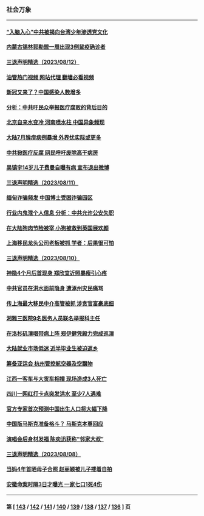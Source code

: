 ### 社会万象
---
#### [“入脑入心”中共被揭向台湾少年渗透党文化](../../pages/ncid282/n14053243.md?08140445) 
#### [内蒙古锡林郭勒盟一周出现3例鼠疫确诊者](../../pages/ncid282/n14053169.md?08140445) 
#### [三退声明精选（2023/08/12）](../../pages/ncid282/n14053031.md?08140445) 
#### [油管热门视频 网站代理 翻墙必看视频](http://138.2.39.72:81/youtube.html?epic-marker?08140445)
#### [新冠又来了？中国感染人数增多](../../pages/ncid282/n14052852.md?08140445) 
#### [分析：中共吁民众举报医疗腐败的背后目的](../../pages/ncid282/n14052809.md?08140445) 
#### [北京自来水变冷 河南喷水柱 中国异象频现](../../pages/ncid282/n14052714.md?08140445) 
#### [大陆7月猴痘病例暴增 外界忧实际或更多](../../pages/ncid282/n14052662.md?08140445) 
#### [中共掀医疗反腐 网民呼吁废除高干病房](../../pages/ncid282/n14052652.md?08140445) 
#### [吴镇宇14岁儿子费曼自曝有病 宣布退出微博](../../pages/ncid282/n14052538.md?08140445) 
#### [三退声明精选（2023/08/11）](../../pages/ncid282/n14052593.md?08140445) 
#### [缅甸诈骗频发 中国博士受困诈骗园区](../../pages/ncid282/n14052010.md?08140445) 
#### [行业内鬼泄个人信息 分析：中共允许公安失职](../../pages/ncid282/n14052280.md?08140445) 
#### [在大陆狗肉节险被宰 小狗被救到英国展欢颜](../../pages/ncid282/n14052274.md?08140445) 
#### [上海移民龙头公司老板被抓 学者：后果很可怕](../../pages/ncid282/n14052394.md?08140445) 
#### [三退声明精选（2023/08/10）](../../pages/ncid282/n14052040.md?08140445) 
#### [神隐4个月后首现身 郑欣宜近照暴瘦引心疼](../../pages/ncid282/n14051775.md?08140445) 
#### [中共官员在洪水面前隐身 遭涿州灾民痛骂](../../pages/ncid282/n14051709.md?08140445) 
#### [传上海最大移民中介高管被抓 涉贪官富豪底细](../../pages/ncid282/n14051577.md?08140445) 
#### [湘雅三医院9名医务人员联名举报科主任](../../pages/ncid282/n14051262.md?08140445) 
#### [在洛杉矶演唱带病上阵 郑伊健凭毅力完成巡演](../../pages/ncid282/n14051103.md?08140445) 
#### [大陆就业市场低迷 近半毕业生被迫返乡](../../pages/ncid282/n14050945.md?08140445) 
#### [筹备亚运会 杭州管控航空器及空飘物](../../pages/ncid282/n14050858.md?08140445) 
#### [江西一客车与大货车相撞 现场造成3人死亡](../../pages/ncid282/n14050910.md?08140445) 
#### [四川一网红打卡点突发洪水 至少7人遇难](../../pages/ncid282/n14050817.md?08140445) 
#### [官方专家首次预测中国出生人口将大幅下降](../../pages/ncid282/n14050614.md?08140445) 
#### [中国版马斯克准备格斗？ 马斯克本尊回应](../../pages/ncid282/n14050615.md?08140445) 
#### [演唱会后身材发福 陈奕迅获称“邻家大叔”](../../pages/ncid282/n14050428.md?08140445) 
#### [三退声明精选（2023/08/08）](../../pages/ncid282/n14050583.md?08140445) 
#### [当妈4年首晒母子合照 赵丽颖被儿子搂着自拍](../../pages/ncid282/n14050372.md?08140445) 
#### [安徽命案时隔3日才曝光 一家七口1死4伤](../../pages/ncid282/n14050112.md?08140445) 

---
#### 第 [ [143](./143.md?08140445) / [142](./142.md?08140445) / [141](./141.md?08140445) / [140](./140.md?08140445) / [139](./139.md?08140445) / [138](./138.md?08140445) / [137](./137.md?08140445) / [136](./136.md?08140445) ] 页
